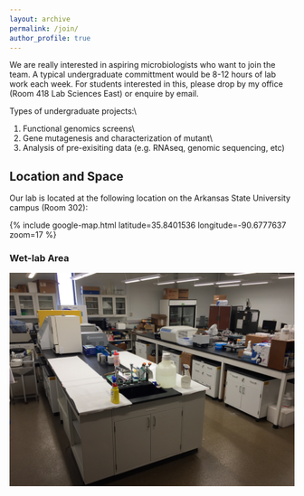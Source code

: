 ```yaml
---
layout: archive
permalink: /join/
author_profile: true
---
```


We are really interested in aspiring microbiologists who want to join the team. A typical undergraduate committment would be 8-12 hours of lab work each week. For students interested in this, please drop by my office (Room 418 Lab Sciences East) or enquire by email.

Types of undergraduate projects:\
1) Functional genomics screens\
2) Gene mutagenesis and characterization of mutant\
3) Analysis of pre-exisiting data (e.g. RNAseq, genomic sequencing, etc)

## Location and Space

Our lab is located at the following location on the Arkansas State University campus (Room 302):

{% include google-map.html latitude=35.8401536 longitude=-90.6777637 zoom=17 %}

### Wet-lab Area

<img src='/images/IMG_0447.JPG'>
